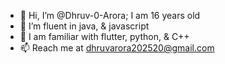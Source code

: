 - 👋 Hi, I’m @Dhruv-0-Arora; I am 16 years old
- 👀 I’m fluent in java, & javascript
- 🌱 I am familiar with flutter, python, & C++
- 📫 Reach me at dhruvarora202520@gmail.com

<!---
Dhruv-0-Arora/Dhruv-0-Arora is a ✨ special ✨ repository because its `README.md` (this file) appears on your GitHub profile.
You can click the Preview link to take a look at your changes.
--->
